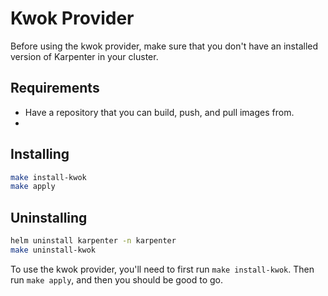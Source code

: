 # Kwok Provider

Before using the kwok provider, make sure that you don't have an installed version of Karpenter in your cluster. 

## Requirements
- Have a repository that you can build, push, and pull images from.
- 

## Installing
```bash
make install-kwok
make apply
```

## Uninstalling
```bash
helm uninstall karpenter -n karpenter
make uninstall-kwok
```

To use the kwok provider, you'll need to first run `make install-kwok`. 
Then run `make apply`, and then you should be good to go.


